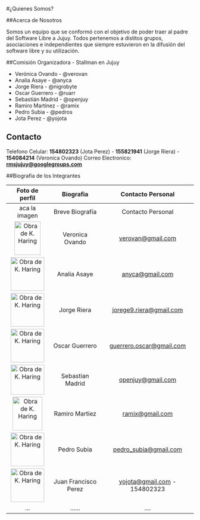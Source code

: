 #¿Quienes Somos?

##Acerca de Nosotros

Somos un equipo que se conformó con el objetivo de poder traer al padre del Software Libre a Jujuy.
Todos pertenemos a distitos grupos, asociaciones e independientes que siempre estuvieron en la difusión del software libre y su utilización.

##Comisión Organizadora - Stallman en Jujuy

* Verónica Ovando - @verovan
* Analia Asaye - @anyca
* Jorge Riera - @nigrobyte
* Oscar Guerrero - @ruarr
* Sebastián Madrid - @openjuy
* Ramiro Martinez - @ramix
* Pedro Subia - @pedros
* Jota Perez - @yojota


## Contacto

Telefono Celular: **154802323** (Jota Perez) - **155821941** (Jorge Riera) - **154084214** (Veronica Ovando)
Correo Electronico: **rmsjujuy@googlegroups.com**

##Biografía de los Integrantes


| Foto de perfil | Biografia | Contacto Personal|
|:----------------:|:----------:|:---------:|
| aca la imagen| Breve Biografía | Contacto Personal |
|<IMG SRC="https://lh5.googleusercontent.com/dxzXB8arHjDclIYnhWt5iu3NRf6OPQYR08_4nFBhtskoLUo_FCuabXun30nUDUBU8EOY70TarTtl88s=w1920-h960-rw" WIDTH=70 HEIGHT=90 ALT="Obra de K. Haring"> | Veronica Ovando | verovan@gmail.com |
|<IMG SRC="https://lh6.googleusercontent.com/IjOi27mvlFL8jDSrTKVo3D0jwMjWVlAPRmcXEkIrxwjPPQZMOittKV61TmGtbDQ5faZ9jkCA8cIJhqE=w1920-h960" WIDTH=90 HEIGHT=90 ALT="Obra de K. Haring"> | Analia Asaye | anyca@gmail.com |
|<IMG SRC="https://lh4.googleusercontent.com/3EqgqB9rsDbjBOH6UUrNqr--GkmtWgHK76vNPLTYF0qBIiKTMJ4y-43GC4z50FMxbcyS1tI1HjjMZpk=w1920-h960" WIDTH=90 HEIGHT=90 ALT="Obra de K. Haring"> | Jorge Riera | jorege9.riera@gmail.com |
|<IMG SRC="https://lh6.googleusercontent.com/8uMOK7H-87PMa3nQ7pdPZJizBPV0MNcvWnpsS5qksYfw2z-zCBw2zqYi8yz_rzlDVw-7_pRRtDBC84A=w1920-h960-rw" WIDTH=90 HEIGHT=90 ALT="Obra de K. Haring"> | Oscar Guerrero | guerrero.oscar@gmail.com |
|<IMG SRC="https://lh3.googleusercontent.com/QdRnnqfv2ufNKUfOQANvXzC6-l1qL5pYOZetAMRXvYlhgy77rKEq1gRBqJc52gfGGH69yDVH_MpfmQw=w1920-h960-rw" WIDTH=90 HEIGHT=80 ALT="Obra de K. Haring"> | Sebastian Madrid | openjuy@gmail.com |
|<IMG SRC="https://lh5.googleusercontent.com/BtG-Ilx8PzWNhqzzF-dQObtK9WFmeGPoHghvMuGjeUGn_9lQ14Lq-MTKNdl66BDU6XjiG9Cw_ETyC1M=w1920-h960" WIDTH=80 HEIGHT=90 ALT="Obra de K. Haring"> | Ramiro Martiez | ramix@gmail.com |
|<IMG SRC="https://lh3.googleusercontent.com/FqRqUI45ecgC_IDAeVdohEwsNpzMp4_B5tneaxmUWg7zq4yWSauOl3tPJuMkyAzH34BpV5Bj7rwy_5o=w1920-h960" WIDTH=90 HEIGHT=90 ALT="Obra de K. Haring"> | Pedro Subia | pedro_subia@gmail.com |
|<IMG SRC="https://pbs.twimg.com/profile_images/864971571286482948/COH4LW7e.jpg" WIDTH=90 HEIGHT=90 ALT="Obra de K. Haring"> | Juan Francisco Perez | yojota@gmail.com - 154802323|
|...|......|....|

